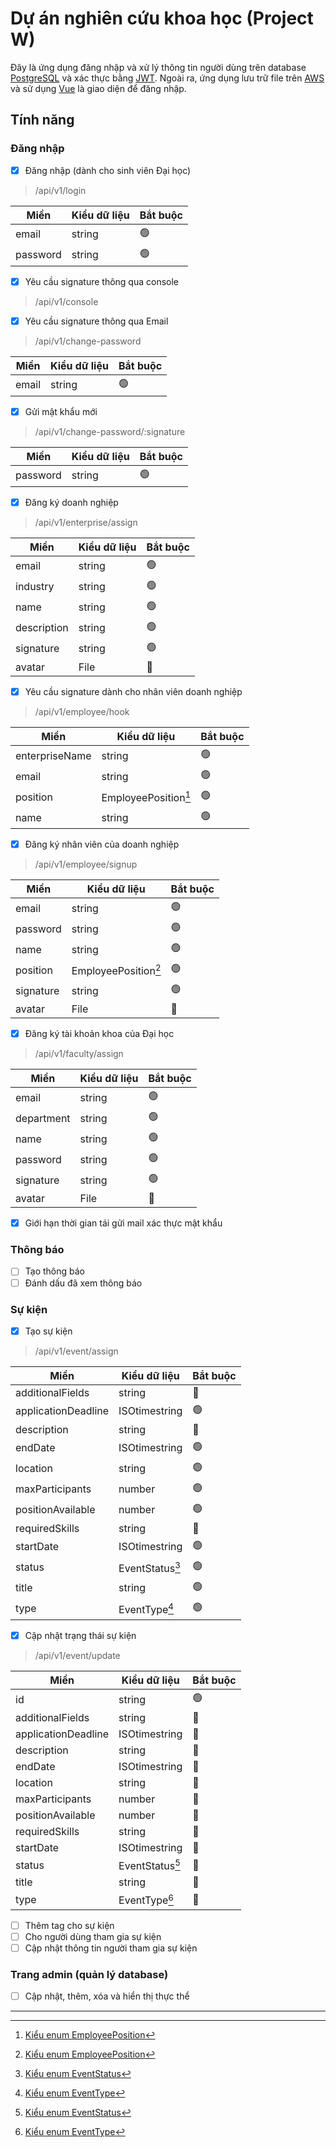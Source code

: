 # Dự án nghiên cứu khoa học (Project W)

Đây là ứng dụng đăng nhập và xử lý thông tin người dùng trên database [PostgreSQL](https://www.postgresql.org/about/) và xác thực bằng [JWT](https://jwt.io/introduction). Ngoài ra, ứng dụng lưu trữ file trên [AWS](https://aws.amazon.com/about-aws/) và sử dụng [Vue](https://vuejs.org/guide/introduction) là giao diện để đăng nhập.

## Tính năng

### Đăng nhập

- [x] Đăng nhập (dành cho sinh viên Đại học)

> /api/v1/login

| Miền     | Kiểu dữ liệu | Bắt buộc       |
| -------- | ------------ | -------------- |
| email    | string       | :green_circle: |
| password | string       | :green_circle: |

- [x] Yêu cầu signature thông qua console

> /api/v1/console

- [x] Yêu cầu signature thông qua Email

> /api/v1/change-password

| Miền  | Kiểu dữ liệu | Bắt buộc       |
| ----- | ------------ | -------------- |
| email | string       | :green_circle: |

- [x] Gửi mật khẩu mới

> /api/v1/change-password/:signature

| Miền     | Kiểu dữ liệu | Bắt buộc       |
| -------- | ------------ | -------------- |
| password | string       | :green_circle: |

- [x] Đăng ký doanh nghiệp

> /api/v1/enterprise/assign

| Miền        | Kiểu dữ liệu | Bắt buộc       |
| ----------- | ------------ | -------------- |
| email       | string       | :green_circle: |
| industry    | string       | :green_circle: |
| name        | string       | :green_circle: |
| description | string       | :green_circle: |
| signature   | string       | :green_circle: |
| avatar      | File         | :red_circle:   |

- [x] Yêu cầu signature dành cho nhân viên doanh nghiệp

> /api/v1/employee/hook

| Miền           | Kiểu dữ liệu         | Bắt buộc       |
| -------------- | -------------------- | -------------- |
| enterpriseName | string               | :green_circle: |
| email          | string               | :green_circle: |
| position       | EmployeePosition[^1] | :green_circle: |
| name           | string               | :green_circle: |

- [x] Đăng ký nhân viên của doanh nghiệp

> /api/v1/employee/signup

| Miền      | Kiểu dữ liệu         | Bắt buộc       |
| --------- | -------------------- | -------------- |
| email     | string               | :green_circle: |
| password  | string               | :green_circle: |
| name      | string               | :green_circle: |
| position  | EmployeePosition[^1] | :green_circle: |
| signature | string               | :green_circle: |
| avatar    | File                 | :red_circle:   |

- [x] Đăng ký tài khoản khoa của Đại học

> /api/v1/faculty/assign

| Miền       | Kiểu dữ liệu | Bắt buộc       |
| ---------- | ------------ | -------------- |
| email      | string       | :green_circle: |
| department | string       | :green_circle: |
| name       | string       | :green_circle: |
| password   | string       | :green_circle: |
| signature  | string       | :green_circle: |
| avatar     | File         | :red_circle:   |

- [x] Giới hạn thời gian tái gửi mail xác thực mật khẩu

### Thông báo

- [ ] Tạo thông báo
- [ ] Đánh dấu đã xem thông báo

### Sự kiện

- [x] Tạo sự kiện

> /api/v1/event/assign

| Miền                | Kiểu dữ liệu    | Bắt buộc       |
| ------------------- | --------------- | -------------- |
| additionalFields    | string          | :red_circle:   |
| applicationDeadline | ISOtimestring   | :green_circle: |
| description         | string          | :red_circle:   |
| endDate             | ISOtimestring   | :green_circle: |
| location            | string          | :green_circle: |
| maxParticipants     | number          | :green_circle: |
| positionAvailable   | number          | :green_circle: |
| requiredSkills      | string          | :red_circle:   |
| startDate           | ISOtimestring   | :green_circle: |
| status              | EventStatus[^2] | :green_circle: |
| title               | string          | :green_circle: |
| type                | EventType[^3]   | :green_circle: |

- [x] Cập nhật trạng thái sự kiện

> /api/v1/event/update

| Miền                | Kiểu dữ liệu    | Bắt buộc       |
| ------------------- | --------------- | -------------- |
| id                  | string          | :green_circle: |
| additionalFields    | string          | :red_circle:   |
| applicationDeadline | ISOtimestring   | :red_circle:   |
| description         | string          | :red_circle:   |
| endDate             | ISOtimestring   | :red_circle:   |
| location            | string          | :red_circle:   |
| maxParticipants     | number          | :red_circle:   |
| positionAvailable   | number          | :red_circle:   |
| requiredSkills      | string          | :red_circle:   |
| startDate           | ISOtimestring   | :red_circle:   |
| status              | EventStatus[^2] | :red_circle:   |
| title               | string          | :red_circle:   |
| type                | EventType[^3]   | :red_circle:   |

- [ ] Thêm tag cho sự kiện
- [ ] Cho người dùng tham gia sự kiện
- [ ] Cập nhật thông tin người tham gia sự kiện

### Trang admin (quản lý database)

- [ ] Cập nhật, thêm, xóa và hiển thị thực thể

---

[^1]: [Kiểu enum EmployeePosition](https://524h0003.github.io/Project_W/miscellaneous/enumerations.html#EmployeePosition)

[^2]: [Kiểu enum EventStatus](https://524h0003.github.io/Project_W/miscellaneous/enumerations.html#EventStatus)

[^3]: [Kiểu enum EventType](https://524h0003.github.io/Project_W/miscellaneous/enumerations.html#EventType)
